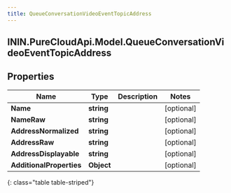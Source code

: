 ```yaml
---
title: QueueConversationVideoEventTopicAddress
---
```

## ININ.PureCloudApi.Model.QueueConversationVideoEventTopicAddress

## Properties

|Name | Type | Description | Notes|
|------------ | ------------- | ------------- | -------------|
| **Name** | **string** |  | [optional] |
| **NameRaw** | **string** |  | [optional] |
| **AddressNormalized** | **string** |  | [optional] |
| **AddressRaw** | **string** |  | [optional] |
| **AddressDisplayable** | **string** |  | [optional] |
| **AdditionalProperties** | **Object** |  | [optional] |
{: class="table table-striped"}


